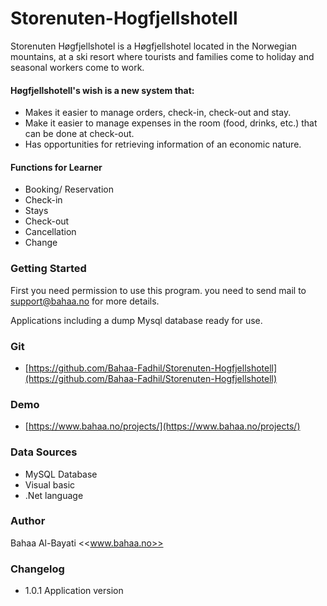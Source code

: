 # Storenuten-Hogfjellshotell
Storenuten Høgfjellshotel is a Høgfjellshotel located in the Norwegian mountains, at a ski resort where tourists and families come to holiday and seasonal workers come to work.

#### Høgfjellshotell's wish is a new system that:

*	Makes it easier to manage orders, check-in, check-out and stay.
*	Make it easier to manage expenses in the room (food, drinks, etc.) that can be done at check-out.
* Has opportunities for retrieving information of an economic nature.


#### Functions for Learner
* Booking/ Reservation 
* Check-in 
* Stays
* Check-out
* Cancellation
* Change

### Getting Started
First you need permission to use this program. you need to send mail to support@bahaa.no for more details.

Applications including a dump Mysql database ready for use.


### Git
* [https://github.com/Bahaa-Fadhil/Storenuten-Hogfjellshotell](https://github.com/Bahaa-Fadhil/Storenuten-Hogfjellshotell)

### Demo
* [https://www.bahaa.no/projects/](https://www.bahaa.no/projects/)


### Data Sources
* MySQL Database
* Visual basic
* .Net language

### Author
Bahaa Al-Bayati <<www.bahaa.no>>


### Changelog
* 1.0.1 Application version
